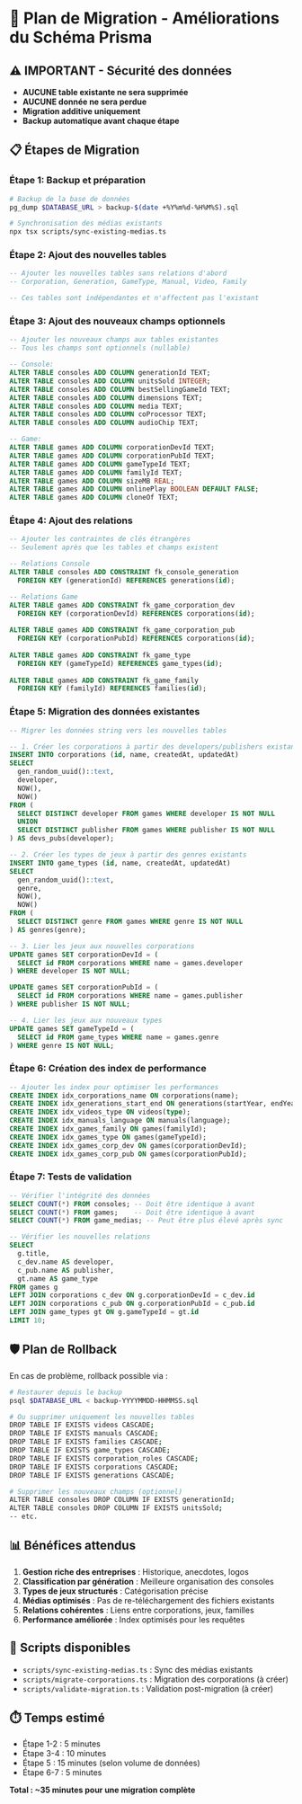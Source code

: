# 🚀 Plan de Migration - Améliorations du Schéma Prisma

## ⚠️ IMPORTANT - Sécurité des données
- **AUCUNE table existante ne sera supprimée**
- **AUCUNE donnée ne sera perdue**
- **Migration additive uniquement**
- **Backup automatique avant chaque étape**

## 📋 Étapes de Migration

### Étape 1: Backup et préparation
```bash
# Backup de la base de données
pg_dump $DATABASE_URL > backup-$(date +%Y%m%d-%H%M%S).sql

# Synchronisation des médias existants
npx tsx scripts/sync-existing-medias.ts
```

### Étape 2: Ajout des nouvelles tables
```sql
-- Ajouter les nouvelles tables sans relations d'abord
-- Corporation, Generation, GameType, Manual, Video, Family

-- Ces tables sont indépendantes et n'affectent pas l'existant
```

### Étape 3: Ajout des nouveaux champs optionnels
```sql
-- Ajouter les nouveaux champs aux tables existantes
-- Tous les champs sont optionnels (nullable)

-- Console:
ALTER TABLE consoles ADD COLUMN generationId TEXT;
ALTER TABLE consoles ADD COLUMN unitsSold INTEGER;
ALTER TABLE consoles ADD COLUMN bestSellingGameId TEXT;
ALTER TABLE consoles ADD COLUMN dimensions TEXT;
ALTER TABLE consoles ADD COLUMN media TEXT;
ALTER TABLE consoles ADD COLUMN coProcessor TEXT;
ALTER TABLE consoles ADD COLUMN audioChip TEXT;

-- Game:
ALTER TABLE games ADD COLUMN corporationDevId TEXT;
ALTER TABLE games ADD COLUMN corporationPubId TEXT;  
ALTER TABLE games ADD COLUMN gameTypeId TEXT;
ALTER TABLE games ADD COLUMN familyId TEXT;
ALTER TABLE games ADD COLUMN sizeMB REAL;
ALTER TABLE games ADD COLUMN onlinePlay BOOLEAN DEFAULT FALSE;
ALTER TABLE games ADD COLUMN cloneOf TEXT;
```

### Étape 4: Ajout des relations
```sql
-- Ajouter les contraintes de clés étrangères
-- Seulement après que les tables et champs existent

-- Relations Console
ALTER TABLE consoles ADD CONSTRAINT fk_console_generation 
  FOREIGN KEY (generationId) REFERENCES generations(id);

-- Relations Game  
ALTER TABLE games ADD CONSTRAINT fk_game_corporation_dev
  FOREIGN KEY (corporationDevId) REFERENCES corporations(id);
  
ALTER TABLE games ADD CONSTRAINT fk_game_corporation_pub
  FOREIGN KEY (corporationPubId) REFERENCES corporations(id);
  
ALTER TABLE games ADD CONSTRAINT fk_game_type
  FOREIGN KEY (gameTypeId) REFERENCES game_types(id);
  
ALTER TABLE games ADD CONSTRAINT fk_game_family
  FOREIGN KEY (familyId) REFERENCES families(id);
```

### Étape 5: Migration des données existantes
```sql
-- Migrer les données string vers les nouvelles tables

-- 1. Créer les corporations à partir des developers/publishers existants
INSERT INTO corporations (id, name, createdAt, updatedAt)
SELECT 
  gen_random_uuid()::text, 
  developer,
  NOW(),
  NOW()
FROM (
  SELECT DISTINCT developer FROM games WHERE developer IS NOT NULL
  UNION
  SELECT DISTINCT publisher FROM games WHERE publisher IS NOT NULL
) AS devs_pubs(developer);

-- 2. Créer les types de jeux à partir des genres existants
INSERT INTO game_types (id, name, createdAt, updatedAt)
SELECT 
  gen_random_uuid()::text,
  genre,
  NOW(),
  NOW()
FROM (
  SELECT DISTINCT genre FROM games WHERE genre IS NOT NULL
) AS genres(genre);

-- 3. Lier les jeux aux nouvelles corporations
UPDATE games SET corporationDevId = (
  SELECT id FROM corporations WHERE name = games.developer
) WHERE developer IS NOT NULL;

UPDATE games SET corporationPubId = (
  SELECT id FROM corporations WHERE name = games.publisher  
) WHERE publisher IS NOT NULL;

-- 4. Lier les jeux aux nouveaux types
UPDATE games SET gameTypeId = (
  SELECT id FROM game_types WHERE name = games.genre
) WHERE genre IS NOT NULL;
```

### Étape 6: Création des index de performance
```sql
-- Ajouter les index pour optimiser les performances
CREATE INDEX idx_corporations_name ON corporations(name);
CREATE INDEX idx_generations_start_end ON generations(startYear, endYear);
CREATE INDEX idx_videos_type ON videos(type);
CREATE INDEX idx_manuals_language ON manuals(language);
CREATE INDEX idx_games_family ON games(familyId);
CREATE INDEX idx_games_type ON games(gameTypeId);
CREATE INDEX idx_games_corp_dev ON games(corporationDevId);
CREATE INDEX idx_games_corp_pub ON games(corporationPubId);
```

### Étape 7: Tests de validation
```sql
-- Vérifier l'intégrité des données
SELECT COUNT(*) FROM consoles; -- Doit être identique à avant
SELECT COUNT(*) FROM games;    -- Doit être identique à avant
SELECT COUNT(*) FROM game_medias; -- Peut être plus élevé après sync

-- Vérifier les nouvelles relations
SELECT 
  g.title,
  c_dev.name AS developer,
  c_pub.name AS publisher,
  gt.name AS game_type
FROM games g
LEFT JOIN corporations c_dev ON g.corporationDevId = c_dev.id
LEFT JOIN corporations c_pub ON g.corporationPubId = c_pub.id  
LEFT JOIN game_types gt ON g.gameTypeId = gt.id
LIMIT 10;
```

## 🛡️ Plan de Rollback

En cas de problème, rollback possible via :

```bash
# Restaurer depuis le backup
psql $DATABASE_URL < backup-YYYYMMDD-HHMMSS.sql

# Ou supprimer uniquement les nouvelles tables
DROP TABLE IF EXISTS videos CASCADE;
DROP TABLE IF EXISTS manuals CASCADE;
DROP TABLE IF EXISTS families CASCADE;
DROP TABLE IF EXISTS game_types CASCADE;
DROP TABLE IF EXISTS corporation_roles CASCADE;
DROP TABLE IF EXISTS corporations CASCADE;
DROP TABLE IF EXISTS generations CASCADE;

# Supprimer les nouveaux champs (optionnel)
ALTER TABLE consoles DROP COLUMN IF EXISTS generationId;
ALTER TABLE consoles DROP COLUMN IF EXISTS unitsSold;
-- etc.
```

## 📊 Bénéfices attendus

1. **Gestion riche des entreprises** : Historique, anecdotes, logos
2. **Classification par génération** : Meilleure organisation des consoles
3. **Types de jeux structurés** : Catégorisation précise
4. **Médias optimisés** : Pas de re-téléchargement des fichiers existants
5. **Relations cohérentes** : Liens entre corporations, jeux, familles
6. **Performance améliorée** : Index optimisés pour les requêtes

## 🔧 Scripts disponibles

- `scripts/sync-existing-medias.ts` : Sync des médias existants
- `scripts/migrate-corporations.ts` : Migration des corporations (à créer)
- `scripts/validate-migration.ts` : Validation post-migration (à créer)

## ⏱️ Temps estimé

- Étape 1-2 : 5 minutes
- Étape 3-4 : 10 minutes  
- Étape 5 : 15 minutes (selon volume de données)
- Étape 6-7 : 5 minutes

**Total : ~35 minutes pour une migration complète**